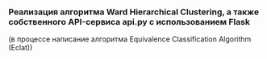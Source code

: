 ### Реализация алгоритма Ward Hierarchical Clustering, а также собственного API-сервиса api.py с использованием Flask 
(в процессе написание алгоритма Equivalence Classification Algorithm (Eclat))
